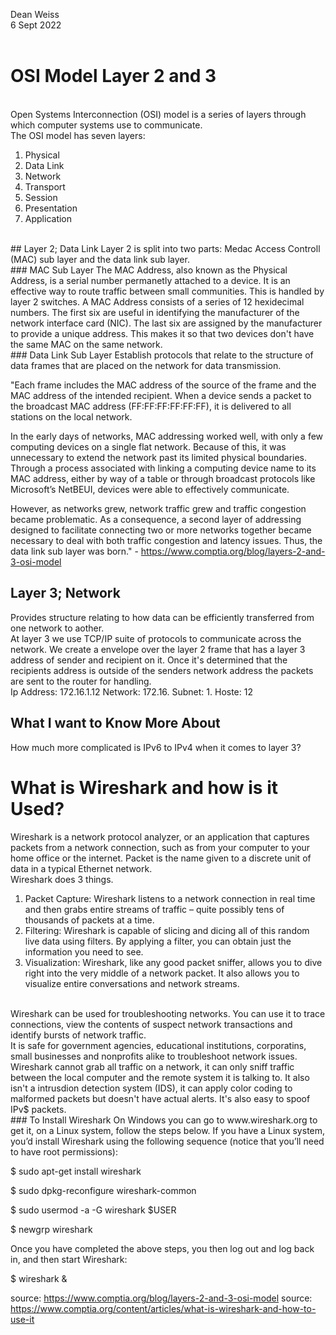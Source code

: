 Dean Weiss <br>
6 Sept 2022
<br>
<br>
# OSI Model Layer 2 and 3
<br>
Open Systems Interconnection (OSI) model is a series of layers through which computer systems use to communicate.
<br>
The OSI model has seven layers:
<ol>
  <li>Physical</li>
  <li>Data Link</li>
  <li>Network</li>
  <li>Transport</li>
  <li>Session</li>
  <li>Presentation</li>
  <li>Application</li>
</ol>
<br>
 ## Layer 2; Data Link
Layer 2 is split into two parts: Medac Access Controll (MAC) sub layer and the data link sub layer. 
<br>
### MAC Sub Layer
The MAC Address, also known as the Physical Address, is a serial number permanetly attached to a device. It is an effective way to route traffic between small communities. This is handled by layer 2 switches. A MAC Address consists of a series of 12 hexidecimal numbers. The first six are useful in identifying the manufacturer of the network interface card (NIC). The last six are assigned by the manufacturer to provide a unique address. This makes it so that two devices don't have the same MAC on the same network.
<br>
### Data Link Sub Layer
Establish protocols that relate to the structure of data frames that are placed on the network for data transmission. 

"Each frame includes the MAC address of the source of the frame and the MAC address of the intended recipient. When a device sends a packet to the broadcast MAC address (FF:FF:FF:FF:FF:FF), it is delivered to all stations on the local network.

In the early days of networks, MAC addressing worked well, with only a few computing devices on a single flat network. Because of this, it was unnecessary to extend the network past its limited physical boundaries. Through a process associated with linking a computing device name to its MAC address, either by way of a table or through broadcast protocols like Microsoft’s NetBEUI, devices were able to effectively communicate.

However, as networks grew, network traffic grew and traffic congestion became problematic. As a consequence, a second layer of addressing designed to facilitate connecting two or more networks together became necessary to deal with both traffic congestion and latency issues. Thus, the data link sub layer was born." - https://www.comptia.org/blog/layers-2-and-3-osi-model

## Layer 3; Network
Provides structure relating to how data can be efficiently transferred from one network to aother.
<br>
At layer 3 we use TCP/IP suite of protocols to communicate across the network. We create a envelope over the layer 2 frame that has a layer 3 address of sender and recipient on it. Once it's determined that the recipients address is outside of the senders network address the packets are sent to the router for handling.
<br>
Ip Address: 172.16.1.12
Network: 172.16.
Subnet: 1.
Hoste: 12

## What I want to Know More About

How much more complicated is IPv6 to IPv4 when it comes to layer 3?


# What is Wireshark and how is it Used?
Wireshark is a network protocol analyzer, or an application that captures packets from a network connection, such as from your computer to your home office or the internet. Packet is the name given to a discrete unit of data in a typical Ethernet network.
<br>
Wireshark does 3 things.
1. Packet Capture: Wireshark listens to a network connection in real time and then grabs entire streams of traffic – quite possibly tens of thousands of packets at a time.
2. Filtering: Wireshark is capable of slicing and dicing all of this random live data using filters. By applying a filter, you can obtain just the information you need to see.
3. Visualization: Wireshark, like any good packet sniffer, allows you to dive right into the very middle of a network packet. It also allows you to visualize entire conversations and network streams.
<br>
Wireshark can be used for troubleshooting networks. You can use it to trace connections, view the contents of suspect network transactions and identify bursts of network traffic. 
<br>
It is safe for government agencies, educational institutions, corporatins, small businesses and nonprofits alike to troubleshoot network issues. Wireshark cannot grab all traffic on a network, it can only sniff traffic between the local computer and the remote system it is talking to. It also isn't a intrusdion detection system (IDS), it can apply color coding to malformed packets but doesn't have actual alerts. It's also easy to spoof IPv$ packets.
<br>
### To Install Wireshark
On Windows you can go to www.wireshark.org to get it, on a Linux system, follow the steps below.
If you have a Linux system, you’d install Wireshark using the following sequence (notice that you’ll need to have root permissions):

$ sudo apt-get install wireshark

$ sudo dpkg-reconfigure wireshark-common

$ sudo usermod -a -G wireshark $USER

$ newgrp wireshark

Once you have completed the above steps, you then log out and log back in, and then start Wireshark:

$ wireshark &



source: https://www.comptia.org/blog/layers-2-and-3-osi-model
source: https://www.comptia.org/content/articles/what-is-wireshark-and-how-to-use-it
